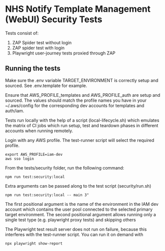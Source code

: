 # NHS Notify Template Management (WebUI) Security Tests

Tests consist of:
1. ZAP Spider test without login
2. ZAP spider test with login
3. Playwright user-journey tests proxied through ZAP

## Running the tests

Make sure the .env variable TARGET_ENVIRONMENT is correctly setup and sourced.  See .env.template for example.

Ensure that AWS_PROFILE_templates and AWS_PROFILE_auth are setup and sourced. The values should match the profile
names you have in your ~/.aws/config for the corresponding dev accounts for templates and auth/iam.

Tests run locally with the help of a script (local-lifecycle.sh) which emulates the matrix of CI jobs which run
setup, test and teardown phases in different accounts when running remotely.

Login with any AWS profile. The test-runner script will select the required profile.

```shell
export AWS_PROFILE=iam-dev
aws sso login
```

From the tests/security folder, run the following command:

```shell
npm run test:security:local
```

Extra arguments can be passed along to the test script (security/run.sh)

```shell
npm run test:security:local -- main 3"
```

The first positional argument is the name of the environment in the IAM dev account which contains the user pool
connected to the selected primary target environment. The second positional argument allows running only
a single test type (e.g. playwright proxy tests) and skipping others

The Playwright test result server does not run on failure, because this interferes with the test-runner script.
You can run it on demand with

```shell
npx playwright show-report
```